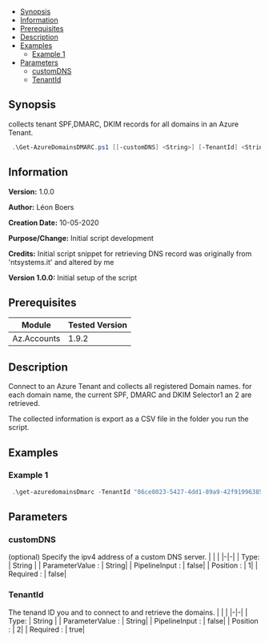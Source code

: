 - [Synopsis](#synopsis)
- [Information](#information)
- [Prerequisites](#prerequisites)
- [Description](#description)
- [Examples](#examples)
     * [Example 1](#example-1)
- [Parameters](#parameters)
     * [customDNS](#customdns)
     * [TenantId](#tenantid)

## Synopsis

collects tenant SPF,DMARC, DKIM records for all domains in an Azure Tenant.

```PowerShell
 .\Get-AzureDomainsDMARC.ps1 [[-customDNS] <String>] [-TenantId] <String> [<CommonParameters>]
```

## Information

**Version:**         1.0.0

**Author:**          Léon Boers

**Creation Date:**   10-05-2020

**Purpose/Change:**  Initial script development

**Credits:**         Initial script snippet for retrieving DNS record was originally from 'ntsystems.it' and altered by me

**Version 1.0.0:**   Initial setup of the script

## Prerequisites

| Module | Tested Version |
|-|-|
| Az.Accounts | 1.9.2 |


## Description

Connect to an Azure Tenant and collects all registered Domain names.
for each domain name, the current SPF, DMARC and DKIM Selector1 an 2 are retrieved.

The collected information is export as a CSV file in the folder you run the script.


## Examples

### Example 1

```PowerShell
 .\get-azuredomainsDmarc -TenantId "86ce8023-5427-4dd1-89a9-42f91996385d" -customDNS 8.8.8.8
```

## Parameters

### customDNS

(optional) Specify the ipv4 address of a custom DNS server.
| | |
|-|-|
| Type: | String |
| ParameterValue : | String|
| PipelineInput : | false|
| Position : | 1|
| Required : | false|
### TenantId

The tenand ID you and to connect to and retrieve the domains.
| | |
|-|-|
| Type: | String |
| ParameterValue : | String|
| PipelineInput : | false|
| Position : | 2|
| Required : | true|
